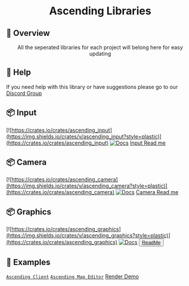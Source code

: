 <h1 align="center">
Ascending Libraries
</h1>

## 📑 Overview

<p align="center">
All the seperated libraries for each project will belong here for easy updating
</p>

## 🚨 Help

If you need help with this library or have suggestions please go to our [Discord Group](https://discord.gg/gVXNDwpS3Z)

## 📦 Input

[![https://crates.io/crates/ascending_input](https://img.shields.io/crates/v/ascending_input?style=plastic)](https://crates.io/crates/ascending_input)
[![Docs](https://docs.rs/ascending_input/badge.svg)](https://docs.rs/ascending_input)
[Input Read me](input/README.md)

## 📦 Camera

[![https://crates.io/crates/ascending_camera](https://img.shields.io/crates/v/ascending_camera?style=plastic)](https://crates.io/crates/ascending_camera)
[![Docs](https://docs.rs/ascending_camera/badge.svg)](https://docs.rs/ascending_camera)
[Camera Read me](camera/README.md)

## 📦 Graphics

[![https://crates.io/crates/ascending_graphics](https://img.shields.io/crates/v/ascending_graphics?style=plastic)](https://crates.io/crates/ascending_graphics)
[![Docs](https://docs.rs/ascending_graphics/badge.svg)](https://docs.rs/ascending_graphics)
<button>
<a href="graphics/README.md"> ReadMe</a>
</button>

## 🔎 Examples

[`Ascending Client`](https://github.com/AscendingCreations/AscendingClient)
[`Ascending Map Editor`](https://github.com/AscendingCreations/AscendingMapEditor)
[Render Demo](https://github.com/AscendingCreations/render_demo)
